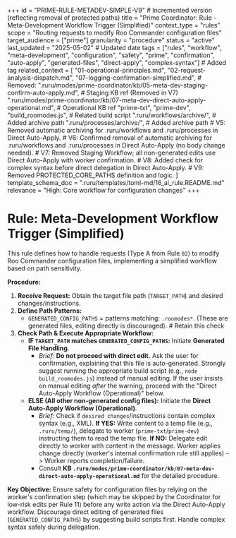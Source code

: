 +++
id = "PRIME-RULE-METADEV-SIMPLE-V9" # Incremented version (reflecting removal of protected paths)
title = "Prime Coordinator: Rule - Meta-Development Workflow Trigger (Simplified)"
context_type = "rules"
scope = "Routing requests to modify Roo Commander configuration files"
target_audience = ["prime"]
granularity = "procedure"
status = "active"
last_updated = "2025-05-02" # Updated date
tags = ["rules", "workflow", "meta-development", "configuration", "safety", "prime", "confirmation", "auto-apply", "generated-files", "direct-apply", "complex-syntax"] # Added tag
related_context = [
    "01-operational-principles.md",
    "02-request-analysis-dispatch.md",
    "07-logging-confirmation-simplified.md",
    # Removed: ".ruru/modes/prime-coordinator/kb/05-meta-dev-staging-confirm-auto-apply.md", # Staging KB ref (Removed in V7)
    ".ruru/modes/prime-coordinator/kb/07-meta-dev-direct-auto-apply-operational.md", # Operational KB ref
    "prime-txt", "prime-dev",
    "build_roomodes.js", # Related build script
    ".ruru/workflows/archive/", # Added archive path
    ".ruru/processes/archive/",  # Added archive path
    # V5: Removed automatic archiving for .ruru/workflows and .ruru/processes in Direct Auto-Apply.
    # V6: Confirmed removal of automatic archiving for .ruru/workflows and .ruru/processes in Direct Auto-Apply (no body change needed).
    # V7: Removed Staging Workflow; all non-generated edits use Direct Auto-Apply with worker confirmation.
    # V8: Added check for complex syntax before direct delegation in Direct Auto-Apply.
    # V9: Removed PROTECTED_CORE_PATHS definition and logic.
    ]
template_schema_doc = ".ruru/templates/toml-md/16_ai_rule.README.md"
relevance = "High: Core workflow for configuration changes"
+++

# Rule: Meta-Development Workflow Trigger (Simplified)

This rule defines how to handle requests (Type A from Rule `02`) to modify Roo Commander configuration files, implementing a simplified workflow based on path sensitivity.

**Procedure:**

1.  **Receive Request:** Obtain the target file path (`TARGET_PATH`) and desired changes/instructions.
2.  **Define Path Patterns:**
    *   `GENERATED_CONFIG_PATHS` = patterns matching: `.roomodes*`. (These are generated files, editing directly is discouraged). # Retain this check
3.  **Check Path & Execute Appropriate Workflow:**
    *   **IF `TARGET_PATH` matches `GENERATED_CONFIG_PATHS`:** Initiate **Generated File Handling**.
        *   *Brief:* **Do not proceed with direct edit.** Ask the user for confirmation, explaining that this file is auto-generated. Strongly suggest running the appropriate build script (e.g., `node build_roomodes.js`) instead of manual editing. If the user insists on manual editing *after* the warning, proceed with the "Direct Auto-Apply Workflow (Operational)" below.
    *   **ELSE (All other non-generated config files):** Initiate the **Direct Auto-Apply Workflow (Operational)**.
        *   *Brief:* Check if `desired changes`/instructions contain complex syntax (e.g., XML). **If YES:** Write content to a temp file (e.g., `.ruru/temp/`), delegate to worker (`prime-txt`/`prime-dev`) instructing them to read the temp file. **If NO:** Delegate edit directly to worker with content in the message. Worker applies change directly (worker's internal confirmation rule still applies) -> Worker reports completion/failure.
        *   Consult **KB `.ruru/modes/prime-coordinator/kb/07-meta-dev-direct-auto-apply-operational.md`** for the detailed procedure.

**Key Objective:** Ensure safety for configuration files by relying on the worker's confirmation step (which may be skipped by the Coordinator for low-risk edits per Rule 11) before any write action via the Direct Auto-Apply workflow. Discourage direct editing of generated files (`GENERATED_CONFIG_PATHS`) by suggesting build scripts first. Handle complex syntax safely during delegation.